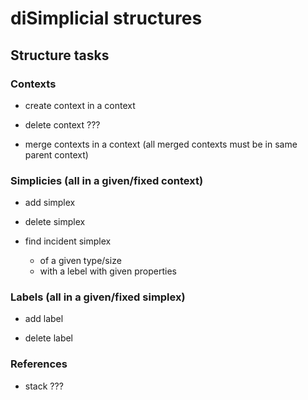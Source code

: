 # diSimplicial structures

## Structure tasks

### Contexts

* create context in a context

* delete context ???

* merge contexts in a context (all merged contexts must be in same 
  parent context)

### Simplicies (all in a given/fixed context)

* add simplex

* delete simplex

* find incident simplex
  - of a given type/size
  - with a lebel with given properties

### Labels (all in a given/fixed simplex)

* add label

* delete label

### References

* stack ???


